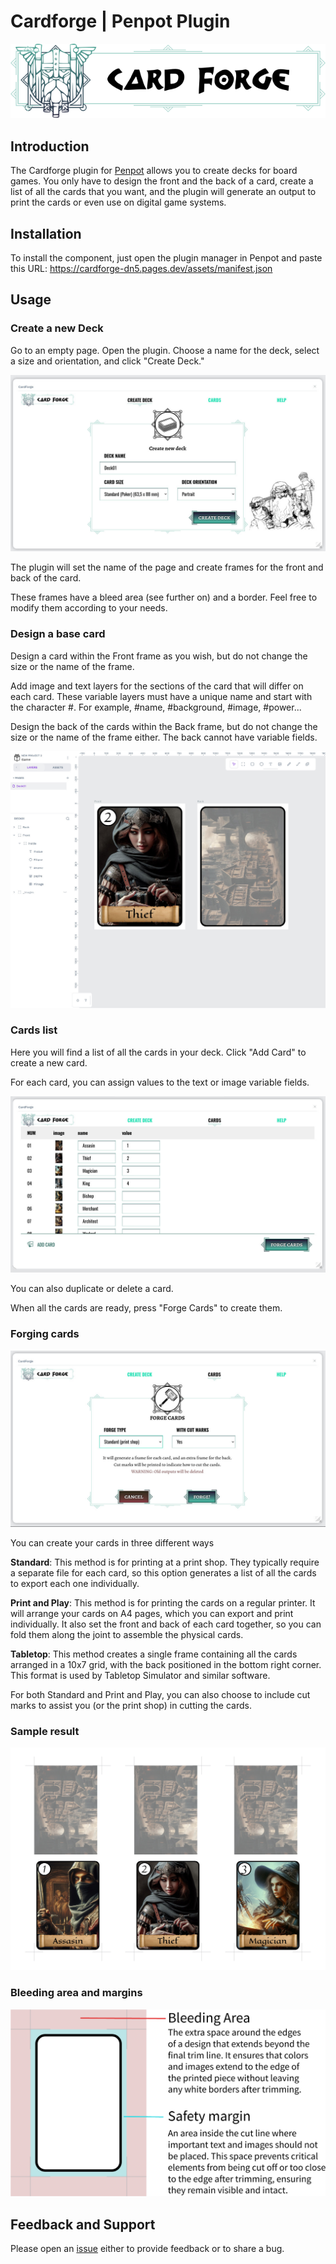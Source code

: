 # Cardforge | Penpot Plugin

![](https://raw.githubusercontent.com/PIWEEK/cardforge/d25f9f0d062c040b668a82ac0256192b5ad3080e/public/images/main-logo.svg)

## Introduction

The Cardforge plugin for [Penpot](penpot.app) allows you to create decks for board games. You only have to design the front and the back of a card, create a list of all the cards that you want, and the plugin will generate an output to print the cards or even use on digital game systems.

## Installation

To install the component, just open the plugin manager in Penpot and paste this URL: https://cardforge-dn5.pages.dev/assets/manifest.json

## Usage

### Create a new Deck

Go to an empty page. Open the plugin. Choose a name for the deck, select a size and orientation, and click "Create Deck."

![](https://github.com/PIWEEK/cardforge/blob/main/screenshots/create_deck.jpg?raw=true)

The plugin will set the name of the page and create frames for the front and back of the card.

These frames have a bleed area (see further on) and a border. Feel free to modify them according to your needs.

### Design a base card

Design a card within the Front frame as you wish, but do not change the size or the name of the frame.

Add image and text layers for the sections of the card that will differ on each card. These variable layers must have a unique name and start with the character #. For example, #name, #background, #image, #power...

Design the back of the cards within the Back frame, but do not change the size or the name of the frame either. The back cannot have variable fields.

![](https://github.com/PIWEEK/cardforge/blob/main/screenshots/design.jpg?raw=true)


### Cards list

Here you will find a list of all the cards in your deck. Click "Add Card" to create a new card.

For each card, you can assign values to the text or image variable fields.

![](https://github.com/PIWEEK/cardforge/blob/main/screenshots/cards.jpg?raw=true)

You can also duplicate or delete a card.

When all the cards are ready, press "Forge Cards" to create them.


### Forging cards

![](https://github.com/PIWEEK/cardforge/blob/main/screenshots/forge.jpg?raw=true)

You can create your cards in three different ways

**Standard**: This method is for printing at a print shop. They typically require a separate file for each card, so this option generates a list of all the cards to export each one individually.

**Print and Play**: This method is for printing the cards on a regular printer. It will arrange your cards on A4 pages, which you can export and print individually. It also set the front and back of each card together, so you can fold them along the joint to assemble the physical cards.

**Tabletop**: This method creates a single frame containing all the cards arranged in a 10x7 grid, with the back positioned in the bottom right corner. This format is used by Tabletop Simulator and similar software.


For both Standard and Print and Play, you can also choose to include cut marks to assist you (or the print shop) in cutting the cards.

### Sample result

![](https://github.com/PIWEEK/cardforge/blob/main/screenshots/export.jpg?raw=true)


### Bleeding area and margins

![](https://raw.githubusercontent.com/PIWEEK/cardforge/refs/heads/main/public/images/print_info.png)



## Feedback and Support

Please open an [issue](https://github.com/PIWEEK/cardforge/issues) either to provide feedback or to share a bug.

